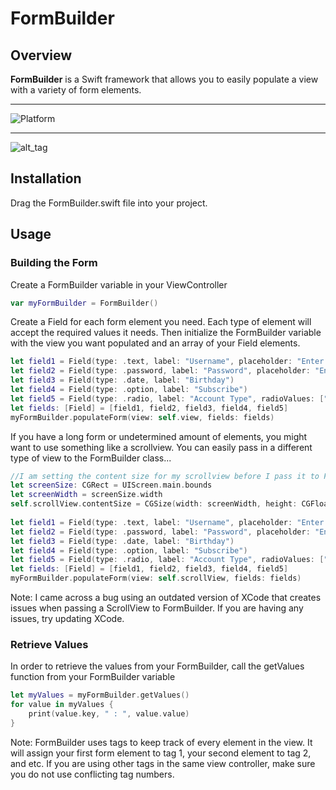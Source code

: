 # FormBuilder

## Overview
**FormBuilder** is a Swift framework that allows you to easily populate a view with a variety of form elements.

------ 
![Platform](https://img.shields.io/badge/platform-ios-lightgrey.svg)

------
![alt_tag](https://i.imgur.com/Gapw0Ve.png)



## Installation
Drag the FormBuilder.swift file into your project.

## Usage
### Building the Form
Create a FormBuilder variable in your ViewController

```swift
var myFormBuilder = FormBuilder()
```

Create a Field for each form element you need. Each type of element will accept the required values it needs. Then initialize the FormBuilder variable with the view you want populated and an array of your Field elements.

```swift
let field1 = Field(type: .text, label: "Username", placeholder: "Enter text here")
let field2 = Field(type: .password, label: "Password", placeholder: "Enter more text")
let field3 = Field(type: .date, label: "Birthday")
let field4 = Field(type: .option, label: "Subscribe")
let field5 = Field(type: .radio, label: "Account Type", radioValues: ["Buyer", "Seller", "Both"])
let fields: [Field] = [field1, field2, field3, field4, field5]
myFormBuilder.populateForm(view: self.view, fields: fields)
```

If you have a long form or undetermined amount of elements, you might want to use something like a scrollview. You can easily pass in a different type of view to the FormBuilder class...

```swift
//I am setting the content size for my scrollview before I pass it to FormBuilder
let screenSize: CGRect = UIScreen.main.bounds
let screenWidth = screenSize.width
self.scrollView.contentSize = CGSize(width: screenWidth, height: CGFloat(2000));
        
let field1 = Field(type: .text, label: "Username", placeholder: "Enter text here")
let field2 = Field(type: .password, label: "Password", placeholder: "Enter more text")
let field3 = Field(type: .date, label: "Birthday")
let field4 = Field(type: .option, label: "Subscribe")
let field5 = Field(type: .radio, label: "Account Type", radioValues: ["Buyer", "Seller", "Both"])
let fields: [Field] = [field1, field2, field3, field4, field5]
myFormBuilder.populateForm(view: self.scrollView, fields: fields)
```

Note: I came across a bug using an outdated version of XCode that creates issues when passing a ScrollView to FormBuilder. If you are having any issues, try updating XCode.

### Retrieve Values
In order to retrieve the values from your FormBuilder, call the getValues function from your FormBuilder variable
```swift
let myValues = myFormBuilder.getValues()
for value in myValues {
    print(value.key, " : ", value.value)
}
```

Note: FormBuilder uses tags to keep track of every element in the view. It will assign your first form element to tag 1, your second element to tag 2, and etc. If you are using other tags in the same view controller, make sure you do not use conflicting tag numbers.



